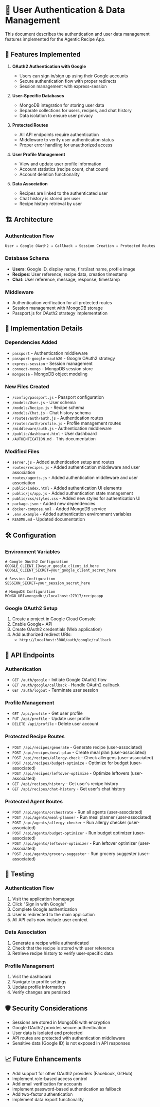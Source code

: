 # 🔐 User Authentication & Data Management

This document describes the authentication and user data management features implemented for the Agentic Recipe App.

## 🎯 Features Implemented

1. **OAuth2 Authentication with Google**
   - Users can sign in/sign up using their Google accounts
   - Secure authentication flow with proper redirects
   - Session management with express-session

2. **User-Specific Databases**
   - MongoDB integration for storing user data
   - Separate collections for users, recipes, and chat history
   - Data isolation to ensure user privacy

3. **Protected Routes**
   - All API endpoints require authentication
   - Middleware to verify user authentication status
   - Proper error handling for unauthorized access

4. **User Profile Management**
   - View and update user profile information
   - Account statistics (recipe count, chat count)
   - Account deletion functionality

5. **Data Association**
   - Recipes are linked to the authenticated user
   - Chat history is stored per user
   - Recipe history retrieval by user

## 🏗️ Architecture

### Authentication Flow
```
User → Google OAuth2 → Callback → Session Creation → Protected Routes
```

### Database Schema
- **Users**: Google ID, display name, first/last name, profile image
- **Recipes**: User reference, recipe data, creation timestamp
- **Chat**: User reference, message, response, timestamp

### Middleware
- Authentication verification for all protected routes
- Session management with MongoDB storage
- Passport.js for OAuth2 strategy implementation

## 🚀 Implementation Details

### Dependencies Added
- `passport` - Authentication middleware
- `passport-google-oauth20` - Google OAuth2 strategy
- `express-session` - Session management
- `connect-mongo` - MongoDB session store
- `mongoose` - MongoDB object modeling

### New Files Created
- `/config/passport.js` - Passport configuration
- `/models/User.js` - User schema
- `/models/Recipe.js` - Recipe schema
- `/models/Chat.js` - Chat history schema
- `/routes/auth/auth.js` - Authentication routes
- `/routes/auth/profile.js` - Profile management routes
- `/middleware/auth.js` - Authentication middleware
- `/public/dashboard.html` - User dashboard
- `/AUTHENTICATION.md` - This documentation

### Modified Files
- `server.js` - Added authentication setup and routes
- `routes/recipes.js` - Added authentication middleware and user association
- `routes/agents.js` - Added authentication middleware and user association
- `public/index.html` - Added authentication UI elements
- `public/js/app.js` - Added authentication state management
- `public/css/styles.css` - Added new styles for authentication UI
- `package.json` - Added new dependencies
- `docker-compose.yml` - Added MongoDB service
- `.env.example` - Added authentication environment variables
- `README.md` - Updated documentation

## 🛠️ Configuration

### Environment Variables
```env
# Google OAuth2 Configuration
GOOGLE_CLIENT_ID=your_google_client_id_here
GOOGLE_CLIENT_SECRET=your_google_client_secret_here

# Session Configuration
SESSION_SECRET=your_session_secret_here

# MongoDB Configuration
MONGO_URI=mongodb://localhost:27017/recipeapp
```

### Google OAuth2 Setup
1. Create a project in Google Cloud Console
2. Enable Google+ API
3. Create OAuth2 credentials (Web application)
4. Add authorized redirect URIs:
   - `http://localhost:3000/auth/google/callback`

## 🔄 API Endpoints

### Authentication
- `GET /auth/google` - Initiate Google OAuth2 flow
- `GET /auth/google/callback` - Handle OAuth2 callback
- `GET /auth/logout` - Terminate user session

### Profile Management
- `GET /api/profile` - Get user profile
- `PUT /api/profile` - Update user profile
- `DELETE /api/profile` - Delete user account

### Protected Recipe Routes
- `POST /api/recipes/generate` - Generate recipe (user-associated)
- `POST /api/recipes/meal-plan` - Create meal plan (user-associated)
- `POST /api/recipes/allergy-check` - Check allergens (user-associated)
- `POST /api/recipes/budget-optimize` - Optimize for budget (user-associated)
- `POST /api/recipes/leftover-optimize` - Optimize leftovers (user-associated)
- `GET /api/recipes/history` - Get user's recipe history
- `GET /api/recipes/chat-history` - Get user's chat history

### Protected Agent Routes
- `POST /api/agents/orchestrate` - Run all agents (user-associated)
- `POST /api/agents/meal-planner` - Run meal planner (user-associated)
- `POST /api/agents/allergy-checker` - Run allergy checker (user-associated)
- `POST /api/agents/budget-optimizer` - Run budget optimizer (user-associated)
- `POST /api/agents/leftover-optimizer` - Run leftover optimizer (user-associated)
- `POST /api/agents/grocery-suggester` - Run grocery suggester (user-associated)

## 🧪 Testing

### Authentication Flow
1. Visit the application homepage
2. Click "Sign in with Google"
3. Complete Google authentication
4. User is redirected to the main application
5. All API calls now include user context

### Data Association
1. Generate a recipe while authenticated
2. Check that the recipe is stored with user reference
3. Retrieve recipe history to verify user-specific data

### Profile Management
1. Visit the dashboard
2. Navigate to profile settings
3. Update profile information
4. Verify changes are persisted

## 🛡️ Security Considerations

- Sessions are stored in MongoDB with encryption
- Google OAuth2 provides secure authentication
- User data is isolated and protected
- API routes are protected with authentication middleware
- Sensitive data (Google ID) is not exposed in API responses

## 📈 Future Enhancements

- Add support for other OAuth2 providers (Facebook, GitHub)
- Implement role-based access control
- Add email verification for accounts
- Implement password-based authentication as fallback
- Add two-factor authentication
- Implement data export functionality